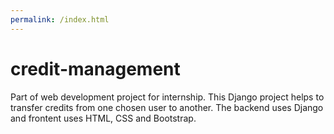 ```yaml
---
permalink: /index.html
---
```

# credit-management
Part of web development project for internship. 
This Django project helps to transfer credits from one chosen user to another. The backend uses Django and frontent uses HTML, CSS and Bootstrap.

